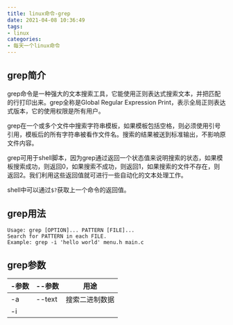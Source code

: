 ```yaml
---
title: linux命令-grep
date: 2021-04-08 10:36:49
tags:
- linux
categories:
- 每天一个linux命令
---
```


## grep简介

grep命令是一种强大的文本搜索工具，它能使用正则表达式搜索文本，并把匹配的行打印出来。grep全称是Global Regular Expression Print，表示全局正则表达式版本，它的使用权限是所有用户。

grep在一个或多个文件中搜索字符串模板，如果模板包括空格，则必须使用引号引用，模板后的所有字符串被看作文件名。搜索的结果被送到标准输出，不影响原文件内容。

grep可用于shell脚本，因为grep通过返回一个状态值来说明搜索的状态，如果模板搜索成功，则返回0，如果搜索不成功，则返回1，如果搜索的文件不存在，则返回2。我们利用这些返回值就可进行一些自动化的文本处理工作。

shell中可以通过`$?`获取上一个命令的返回值。

## grep用法

```text
Usage: grep [OPTION]... PATTERN [FILE]...
Search for PATTERN in each FILE.
Example: grep -i 'hello world' menu.h main.c
```

## grep参数

|-参数|--参数|用途|
|---|---|---|
|-a|--text|搜索二进制数据|
|-i||
